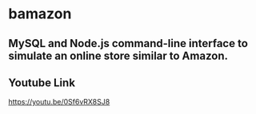 # bamazon
## MySQL and Node.js command-line interface to simulate an online store similar to Amazon. 

## Youtube Link
https://youtu.be/0Sf6vRX8SJ8

